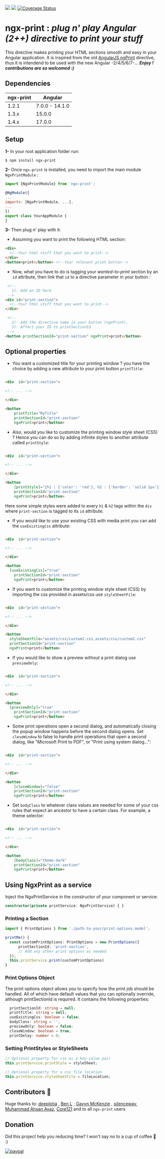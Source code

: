 [![](https://badgen.net/npm/dt/ngx-print)](https://www.npmjs.com/package/ngx-print) [![](https://travis-ci.org/selemxmn/ngx-print.svg?branch=master)](https://travis-ci.org/selemxmn/ngx-print) [![Coverage Status](https://coveralls.io/repos/github/selemxmn/ngx-print/badge.svg?branch=unit-tests)](https://coveralls.io/github/selemxmn/ngx-print?branch=unit-tests)

# ngx-print : *plug n' play Angular (2++) directive to print your stuff*
This directive makes printing your HTML sections smooth and easy in your Angular application. It is inspired from the old [AngularJS ngPrint](https://github.com/gilf/ngPrint) directive, thus it is intendend to be used with the new Angular -2/4/5/6/7-... ***Enjoy ! contributions are so welcomed :)***

## Dependencies
| ngx-print    | Angular      |
| ------------ | ------------ |
| 1.2.1        | 7.0.0 - 14.1.0   |
| 1.3.x        | 15.0.0       |
| 1.4.x		   | 17.0.0		  |
## Setup

 **1-** In your root application folder run:
```bash
$ npm install ngx-print
```

 **2-** Once `ngx-print` is installed, you need to import the main module `NgxPrintModule` :

   ```js
import {NgxPrintModule} from 'ngx-print';

@NgModule({
  ...
  imports: [NgxPrintModule, ...],
  ...
})
export class YourAppModule {
}
```

 **3-** Then plug n' play with it: 

 - Assuming you want to print the following HTML section:

```html
<div>
  <!--Your html stuff that you want to print-->
</div>
<button>print</button> <!--Your relevant print button-->

```

 - Now, what you have to do is tagging your *wanted-to-print* section by an `id` attribute, then link that `id` to a directive parameter in your button :

```html
 <!--
   1)- Add an ID here
 -->
<div id="print-section"> 
  <!--Your html stuff that you want to print-->
</div>

 <!--
   2)- Add the directive name in your button (ngxPrint),
   3)- Affect your ID to printSectionId
 -->
<button printSectionId="print-section" ngxPrint>print</button> 

```
## Optional properties

- You want a customized title for your printing window ? you have the choice by adding a new attribute to your print button `printTitle`:


```html

<div  id="print-section">

<!-- ... -->

</div>

<button  
	printTitle="MyTitle"  
	printSectionId="print-section"  
	ngxPrint>print</button>

```

  
- Also, would you like to customize the printing window style sheet (CSS) ? Hence you can do so by adding infinite styles to another attribute called `printStyle`:

  
```html

<div  id="print-section">

<!-- ... -->

</div>

<button
	[printStyle]="{h1 : {'color': 'red'}, h2 : {'border': 'solid 1px'}}"
	printSectionId="print-section"
	ngxPrint>print</button>

```

Here some simple styles were added to every `h1` & `h2` tags within the `div` where `print-section` is tagged to its `id` attribute.
  
- If you would like to use your existing CSS with media print you can add the `useExistingCss` attribute:

```html

<div  id="print-section">

<!-- ... -->

</div>

<button
  [useExistingCss]="true"
	printSectionId="print-section"
	ngxPrint>print</button>

```

- If you want to customize the printing window style sheet (CSS) by importing the css provided in assets/css use `styleSheetFile`:


```html

<div  id="print-section">

<!-- ... -->

</div>

<button
  styleSheetFile="assets/css/custom1.css,assets/css/custom2.css"
  printSectionId="print-section"
  ngxPrint>print</button>

  ```
  
- If you would like to show a preview without a print dialog use 
`previewOnly`:

```html

<div  id="print-section">

<!-- ... -->

</div>

<button
  [previewOnly]="true"
	printSectionId="print-section"
	ngxPrint>print</button>

```

- Some print operations open a second dialog, and automatically closing the popup window happens before the second dialog opens. Set `closeWindow` to false to handle print operations that open a second dialog, like "Microsoft Print to PDF", or "Print using system dialog...":

```html

<div  id="print-section">

<!-- ... -->

</div>

<button
	[closeWindow]="false"
	printSectionId="print-section"
	ngxPrint>print</button>

```

- Set `bodyClass` to whatever class values are needed for some of your css rules that expect an ancestor to have a certain class. For example, a theme selector:

```html

<div  id="print-section">

<!-- ... -->

</div>

<button
	[bodyClass]="theme-dark"
	printSectionId="print-section"
	ngxPrint>print</button>

```
## Using NgxPrint as a service
Inject the NgxPrintService in the constructor of your component or service:

```typescript
constructor(private printService: NgxPrintService) { }
```

### Printing a Section
```typescript
import { PrintOptions } from './path-to-your/print-options.model';

printMe() {
  const customPrintOptions: PrintOptions = new PrintOptions({
      printSectionId: 'print-section',
      // Add any other print options as needed
  });
  this.printService.print(customPrintOptions)
}
```

### Print Options Object
The print options object allows you to specify how the print job should be handled. All of which have default values that you can optionally override, although printSectionId is required. It contains the following properties:
```typescript
  printSectionId: string = null;
  printTitle: string = null;
  useExistingCss: boolean = false;
  bodyClass: string = '';
  previewOnly: boolean = false;
  closeWindow: boolean = true;
  printDelay: number = 0;
```

### Setting PrintStyles or StyleSheets
```typescript
// Optional property for css as a key-value pair
this.printService.printStyle = styleSheet;

// Optional property for a css file location
this.printService.styleSheetFile = fileLocation;
```

## Contributors :1st_place_medal: 

Huge thanks to: [deeplotia](https://github.com/deeplotia) , [Ben L](https://github.com/broem) , [Gavyn McKenzie](https://github.com/gavmck) , [silenceway](https://github.com/silenceway), [Muhammad Ahsan Ayaz](https://github.com/AhsanAyaz), [Core121](https://github.com/Core121) and to all  `ngx-print` users 

## Donation

Did this project help you reducing time? I won't say no to a cup of coffee 🍵 :)

[![paypal](https://www.paypalobjects.com/en_US/i/btn/btn_donateCC_LG.gif)](https://www.paypal.me/selemxmn/2)
